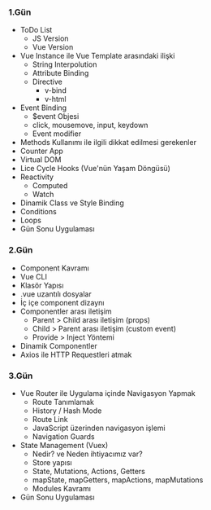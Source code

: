

### 1.Gün

- ToDo List
  - JS Version
  - Vue Version
- Vue Instance ile Vue Template arasındaki ilişki
  - String Interpolution
  - Attribute Binding
  - Directive
    - v-bind
    - v-html
- Event Binding
  - $event Objesi
  - click, mousemove, input, keydown
  - Event modifier
- Methods Kullanımı ile ilgili dikkat edilmesi gerekenler
- Counter App
- Virtual DOM
- Lice Cycle Hooks (Vue'nün Yaşam Döngüsü)
- Reactivity
  - Computed
  - Watch
- Dinamik Class ve Style Binding
- Conditions
- Loops
- Gün Sonu Uygulaması

### 2.Gün

- Component Kavramı
- Vue CLI
- Klasör Yapısı
- .vue uzantılı dosyalar
- İç içe component dizaynı
- Componentler arası iletişim
  - Parent > Child arası iletişim (props)
  - Child > Parent arası iletişim (custom event)
  - Provide > Inject Yöntemi
- Dinamik Componentler
- Axios ile HTTP Requestleri atmak

### 3.Gün

- Vue Router ile Uygulama içinde Navigasyon Yapmak
  - Route Tanımlamak
  - History / Hash Mode
  - Route Link
  - JavaScript üzerinden navigasyon işlemi
  - Navigation Guards
- State Management (Vuex)
  - Nedir? ve Neden ihtiyacımız var?
  - Store yapısı
  - State, Mutations, Actions, Getters
  - mapState, mapGetters, mapActions, mapMutations
  - Modules Kavramı
- Gün Sonu Uygulaması
